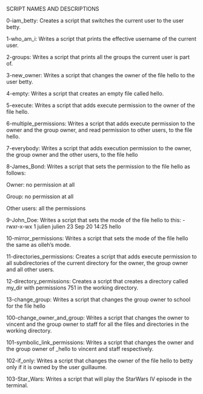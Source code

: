 SCRIPT NAMES AND DESCRIPTIONS

0-iam_betty: Creates a script that switches the current user to the user betty.

1-who_am_i: Writes a script that prints the effective username of the current user.

2-groups: Writes a script that prints all the groups the current user is part of.

3-new_owner: Writes a script that changes the owner of the file hello to the user betty.

4-empty: Writes a script that creates an empty file called hello.

5-execute: Writes a script that adds execute permission to the owner of the file hello.

6-multiple_permissions: Writes a script that adds execute permission to the owner and the group owner, and read permission to other users, to the file hello.

7-everybody: Writes a script that adds execution permission to the owner, the group owner and the other users, to the file hello

8-James_Bond: Writes a script that sets the permission to the file hello as follows:

Owner: no permission at all

Group: no permission at all

Other users: all the permissions

9-John_Doe: Writes a script that sets the mode of the file hello to this: -rwxr-x-wx 1 julien julien 23 Sep 20 14:25 hello

10-mirror_permissions: Writes a script that sets the mode of the file hello the same as olleh’s mode.

11-directories_permissions: Creates a script that adds execute permission to all subdirectories of the current directory for the owner, the group owner and all other users.

12-directory_permissions: Creates a script that creates a directory called my_dir with permissions 751 in the working directory.

13-change_group: Writes a script that changes the group owner to school for the file hello

100-change_owner_and_group: Writes a script that changes the owner to vincent and the group owner to staff for all the files and directories in the working directory.

101-symbolic_link_permissions: Writes  a script that changes the owner and the group owner of _hello to vincent and staff respectively.

102-if_only: Writes a script that changes the owner of the file hello to betty only if it is owned by the user guillaume.

103-Star_Wars: Writes a script that will play the StarWars IV episode in the terminal.
